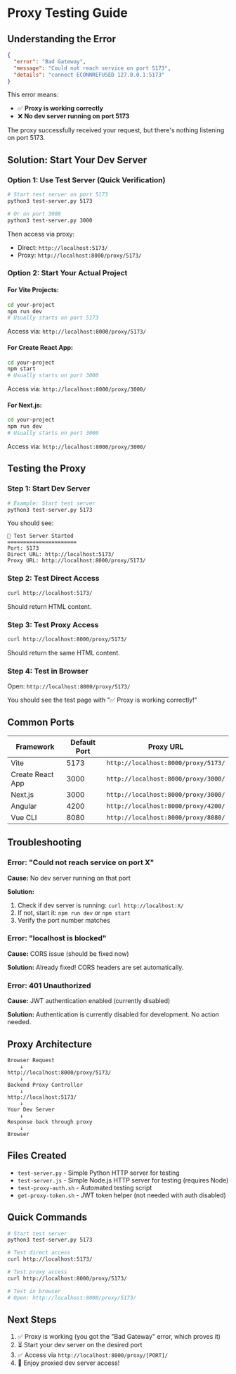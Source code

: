 # Proxy Testing Guide

## Understanding the Error

```json
{
  "error": "Bad Gateway",
  "message": "Could not reach service on port 5173",
  "details": "connect ECONNREFUSED 127.0.0.1:5173"
}
```

This error means:
- ✅ **Proxy is working correctly**
- ❌ **No dev server running on port 5173**

The proxy successfully received your request, but there's nothing listening on port 5173.

## Solution: Start Your Dev Server

### Option 1: Use Test Server (Quick Verification)

```bash
# Start test server on port 5173
python3 test-server.py 5173

# Or on port 3000
python3 test-server.py 3000
```

Then access via proxy:
- Direct: `http://localhost:5173/`
- Proxy: `http://localhost:8000/proxy/5173/`

### Option 2: Start Your Actual Project

#### For Vite Projects:
```bash
cd your-project
npm run dev
# Usually starts on port 5173
```

Access via: `http://localhost:8000/proxy/5173/`

#### For Create React App:
```bash
cd your-project
npm start
# Usually starts on port 3000
```

Access via: `http://localhost:8000/proxy/3000/`

#### For Next.js:
```bash
cd your-project
npm run dev
# Usually starts on port 3000
```

Access via: `http://localhost:8000/proxy/3000/`

## Testing the Proxy

### Step 1: Start Dev Server

```bash
# Example: Start test server
python3 test-server.py 5173
```

You should see:
```
🚀 Test Server Started
======================
Port: 5173
Direct URL: http://localhost:5173/
Proxy URL: http://localhost:8000/proxy/5173/
```

### Step 2: Test Direct Access

```bash
curl http://localhost:5173/
```

Should return HTML content.

### Step 3: Test Proxy Access

```bash
curl http://localhost:8000/proxy/5173/
```

Should return the same HTML content.

### Step 4: Test in Browser

Open: `http://localhost:8000/proxy/5173/`

You should see the test page with "✅ Proxy is working correctly!"

## Common Ports

| Framework | Default Port | Proxy URL |
|-----------|--------------|-----------|
| Vite | 5173 | `http://localhost:8000/proxy/5173/` |
| Create React App | 3000 | `http://localhost:8000/proxy/3000/` |
| Next.js | 3000 | `http://localhost:8000/proxy/3000/` |
| Angular | 4200 | `http://localhost:8000/proxy/4200/` |
| Vue CLI | 8080 | `http://localhost:8000/proxy/8080/` |

## Troubleshooting

### Error: "Could not reach service on port X"

**Cause:** No dev server running on that port

**Solution:**
1. Check if dev server is running: `curl http://localhost:X/`
2. If not, start it: `npm run dev` or `npm start`
3. Verify the port number matches

### Error: "localhost is blocked"

**Cause:** CORS issue (should be fixed now)

**Solution:** Already fixed! CORS headers are set automatically.

### Error: 401 Unauthorized

**Cause:** JWT authentication enabled (currently disabled)

**Solution:** Authentication is currently disabled for development. No action needed.

## Proxy Architecture

```
Browser Request
    ↓
http://localhost:8000/proxy/5173/
    ↓
Backend Proxy Controller
    ↓
http://localhost:5173/
    ↓
Your Dev Server
    ↓
Response back through proxy
    ↓
Browser
```

## Files Created

- `test-server.py` - Simple Python HTTP server for testing
- `test-server.js` - Simple Node.js HTTP server for testing (requires Node)
- `test-proxy-auth.sh` - Automated testing script
- `get-proxy-token.sh` - JWT token helper (not needed with auth disabled)

## Quick Commands

```bash
# Start test server
python3 test-server.py 5173

# Test direct access
curl http://localhost:5173/

# Test proxy access
curl http://localhost:8000/proxy/5173/

# Test in browser
# Open: http://localhost:8000/proxy/5173/
```

## Next Steps

1. ✅ Proxy is working (you got the "Bad Gateway" error, which proves it)
2. ⏳ Start your dev server on the desired port
3. ✅ Access via `http://localhost:8000/proxy/[PORT]/`
4. 🎉 Enjoy proxied dev server access!
